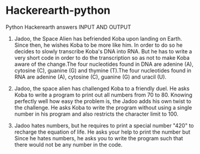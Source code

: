 # Hackerearth-python
Python Hackerearth answers 
INPUT AND OUTPUT
1. Jadoo, the Space Alien has befriended Koba upon landing on Earth. Since then, he wishes Koba to be more like him. In order to do so
he decides to slowly transcribe Koba's DNA into RNA. But he has to write a very short code in order to do the transcription so as not
to make Koba aware of the change.The four nucleotides found in DNA are adenine (A), cytosine (C), guanine (G) and thymine (T).The four 
nucleotides found in RNA are adenine (A), cytosine (C), guanine (G) and uracil (U).

2. Jadoo, the space alien has challenged Koba to a friendly duel. He asks Koba to write a program to print out all numbers from 70 to 80.
Knowing perfectly well how easy the problem is, the Jadoo adds his own twist to the challenge. He asks Koba to write the program without
using a single number in his program and also restricts the character limit to 100.

3. Jadoo hates numbers, but he requires to print a special number "420" to recharge the equation of life. He asks your help to print the 
number but Since he hates numbers, he asks you to write the program such that there would not be any number in the code.
